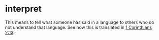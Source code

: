 # interpret

This means to tell what someone has said in a language to others who do not understand that language. See how this is translated in [1 Corinthians 2:13](../02/13.md).

